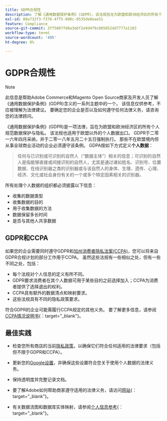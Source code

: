 ```yaml
---
title: GDPR合规性
description: 了解《通用数据保护条例》(GDPR)，该法规旨在为欧盟和欧洲经济区的所有个人规范数据保护与隐私。
exl-id: 88a732f3-f376-4ff5-890c-0535de8eae51
feature: Compliance
source-git-commit: 3ff5807fd0a3ebf2e9d4f9c085852dd7777a1103
workflow-type: tm+mt
source-wordcount: '495'
ht-degree: 0%

---
```


# GDPR合规性

>[!NOTE]
>
>此信息是帮助Adobe Commerce和Magento Open Source商家及开发人员了解《通用数据保护条例》(GDPR)含义的一系列主题中的一个。 该信息仅供参考，不应被理解为法律建议。 要确定您的企业是否以及如何遵守任何法律义务，请咨询您的法律顾问。

《通用数据保护条例》(GDPR)是一项法律，旨在为欧盟和欧洲经济区的所有个人规范数据保护与隐私。 该法规也适用于欧盟以外的个人数据出口。 GDPR于二零一六年四月采纳，并于二零一八年五月二十五日强制执行。 那些不在欧盟境内但从事全球商业活动的企业必须遵守该条例。 GDPA按如下方式定义&#x200B;**个人数据**：

>任何与已识别或可识别的自然人（“数据主体”）相关的信息；可识别的自然人是指能够直接或间接识别的自然人，尤其是通过诸如姓名、识别号、位置数据、在线识别器之类的识别器或与该自然人的身体、生理、遗传、心理、经济、文化或社会身份有关的一个或多个特定因素相关的识别器。

所有处理个人数据的组织都必须披露以下信息：

- 收集的数据类型
- 收集数据的目的
- 用于收集数据的方法
- 数据保留多长时间
- 是否与其他人共享数据

## GDPR和CCPA

如果您的企业需要同时遵守GDPR和[加州消费者隐私法案(CCPA)](../getting-started/compliance-ccpa.md)，您可以将来自GDPR合规计划的部分工作用于CCPA。 虽然这些法规有一些相似之处，但有一些不同之处，包括：

- 每个法规对个人信息的定义有所不同。
- GDPR要求消费者在其个人数据可用于某些目的之前选择加入；CCPA为消费者提供了选择退出的权利。
- CCPA具有额外的数据清点和映射要求。
- 这些法规具有不同的隐私政策要求。

符合GDPR的企业可能需履行CCPA规定的其他义务。 要了解更多信息，请参阅[CCPA情况说明书][3]{：target=&quot;_blank&quot;}。

## 最佳实践

- 检查您所有商店的当前[隐私政策](../getting-started/privacy-policy.md)，以确保它们符合任何适用的法律要求（包括但不限于GDPR和CCPA）。

- 更新您的[Google设置](../merchandising-promotions/google-tools.md#google-privacy-settings)，并确保这些设置符合您关于使用个人数据的法律义务。

- 保持透明度并完整记录文档。

- 要了解Adobe如何帮助商家遵守适用的法律义务，请访问[网站][1]{：target=&quot;_blank&quot;}。

- 有关数据流图和数据库实体映射，请参阅[个人信息参考][2]{： target=&quot;_blank&quot;}。

[1]: https://business.adobe.com/privacy/general-data-protection-regulation.html
[2]: https://experienceleague.adobe.com/docs/commerce-operations/security-and-compliance/reference/data-m2.html?lang=zh-Hans
[3]: https://oag.ca.gov/system/files/attachments/press_releases/CCPA%20Fact%20Sheet%20%2800000002%29.pdf
